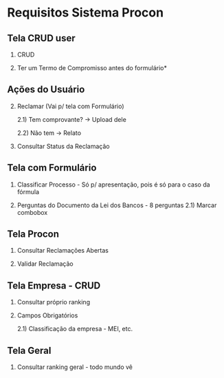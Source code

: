 # Requisitos Sistema Procon

## Tela CRUD user

1) CRUD

2) Ter um Termo de Compromisso antes do formulário*

## Ações do Usuário

2) Reclamar (Vai p/ tela com Formulário)

    2.1) Tem comprovante? -> Upload dele

    2.2) Não tem -> Relato

3) Consultar Status da Reclamação

## Tela com Formulário
1) Classificar Processo - Só p/ apresentação, pois é só para o caso da fórmula

2) Perguntas do Documento da Lei dos Bancos - 8 perguntas
    2.1) Marcar combobox

## Tela Procon

1) Consultar Reclamações Abertas

2) Validar Reclamação

## Tela Empresa - CRUD

1) Consultar próprio ranking
2) Campos Obrigatórios

    2.1) Classificação da empresa - MEI, etc.

## Tela Geral

1) Consultar ranking geral - todo mundo vê